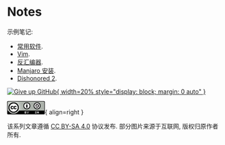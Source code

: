 # Notes

示例笔记:

* [常用软件](操作系统/常用软件.md).
* [Vim](其他/编辑器/Vim.md).
* [反汇编器](渗透测试/逆向工程/反汇编器.md).
* [Manjaro 安装](操作系统/Linux/Manjaro/Manjaro_安装.md).
* [Dishonored 2](<其他/游戏/评价/Dishonored 2.md>).

[![Give up GitHub](https://sfconservancy.org/img/GiveUpGitHub.png){ width=20% style="display: block; margin: 0 auto" }](https://sfconservancy.org/GiveUpGitHub/)

![License](assets/LICENSE.png){ align=right }

该系列文章遵循 [CC BY-SA 4.0] 协议发布. 部分图片来源于互联网, 版权归原作者所有.

[CC BY-SA 4.0]: <https://creativecommons.org/licenses/by-sa/4.0/deed.zh>
